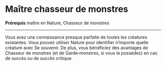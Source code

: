 # Maître chasseur de monstres

<p><strong>Prérequis</strong> maître en Nature, Chasseur de monstres</p>
<hr>
<p>Vous avez une connaissance presque parfaite de toutes les créatures existantes. Vous pouvez utiliser Nature pour identifier n’importe quelle créature avec Se souvenir. De plus, vous bénéficiez des avantages de Chasseur de monstres (et de Garde‑monstres, si vous le possédez) en cas de succès ou de succès critique.</p>